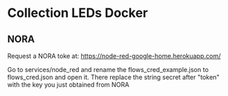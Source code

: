# Collection LEDs Docker

## NORA
Request a NORA toke at:
https://node-red-google-home.herokuapp.com/

Go to services/node_red and rename the flows_cred_example.json to flows_cred.json and open it. There replace the string secret after "token" with the key you just obtained from NORA